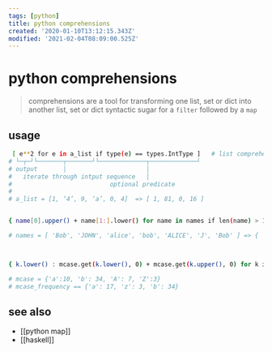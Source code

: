```yaml
---
tags: [python]
title: python comprehensions
created: '2020-01-10T13:12:15.343Z'
modified: '2021-02-04T08:09:00.525Z'
---
```


# python comprehensions

> comprehensions are a tool for transforming one list, set or dict into another list, set or dict
> syntactic sugar for a `filter` followed by a `map`

## usage
```sh
 [ e**2 for e in a_list if type(e) == types.IntType ]   # list comprehension
# └─┬─┘└───────┬───────┘└─────────────┬─────────────┘
# output       │                      │
#   iterate through intput sequence   │
#                           optional predicate
#
# a_list = [1, ‘4’, 9, ‘a’, 0, 4]  => [ 1, 81, 0, 16 ]


{ name[0].upper() + name[1:].lower() for name in names if len(name) > 1 }   # set comprehension

# names = [ 'Bob', 'JOHN', 'alice', 'bob', 'ALICE', 'J', 'Bob' ] => { 'Bob', 'John', 'Alice' }



{ k.lower() : mcase.get(k.lower(), 0) + mcase.get(k.upper(), 0) for k in mcase.keys() }   # dict comprehension

# mcase = {'a':10, 'b': 34, 'A': 7, 'Z':3}
# mcase_frequency == {'a': 17, 'z': 3, 'b': 34}
```

## see also
- [[python map]]
- [[haskell]]
